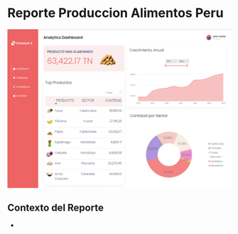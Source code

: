 # Reporte Produccion Alimentos Peru
![alt text](imgDashboard-Alimentos.png)
## Contexto del Reporte 
- 